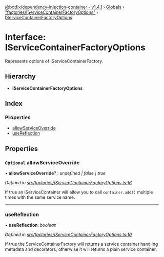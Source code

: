 [@botflx/dependency-injection-container - v1.4.1](../README.md) › [Globals](../globals.md) › ["factories/IServiceContainerFactoryOptions"](../modules/_factories_iservicecontainerfactoryoptions_.md) › [IServiceContainerFactoryOptions](_factories_iservicecontainerfactoryoptions_.iservicecontainerfactoryoptions.md)

# Interface: IServiceContainerFactoryOptions

Represents options of IServiceContainerFactory.

## Hierarchy

* **IServiceContainerFactoryOptions**

## Index

### Properties

* [allowServiceOverride](_factories_iservicecontainerfactoryoptions_.iservicecontainerfactoryoptions.md#optional-allowserviceoverride)
* [useReflection](_factories_iservicecontainerfactoryoptions_.iservicecontainerfactoryoptions.md#usereflection)

## Properties

### `Optional` allowServiceOverride

• **allowServiceOverride**? : *undefined | false | true*

*Defined in [src/factories/IServiceContainerFactoryOptions.ts:16](https://github.com/botflux/dependency-injection-container/blob/0a0a030/src/factories/IServiceContainerFactoryOptions.ts#L16)*

If true an IServiceContainer will allow you to call
`container.add()` multiple times with the same service name.

___

###  useReflection

• **useReflection**: *boolean*

*Defined in [src/factories/IServiceContainerFactoryOptions.ts:10](https://github.com/botflux/dependency-injection-container/blob/0a0a030/src/factories/IServiceContainerFactoryOptions.ts#L10)*

If true the ServiceContainerFactory will returns a service container
handling metadata and decorators; otherwise it will returns a plain
service container.
